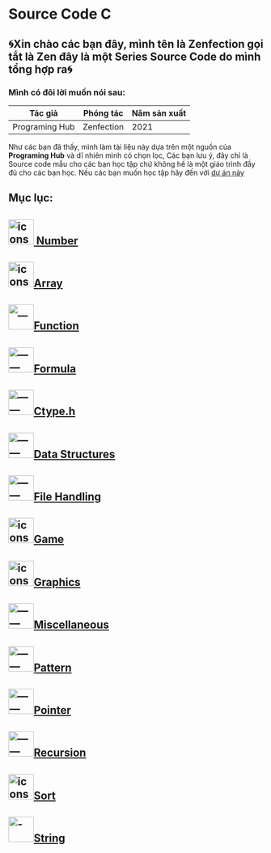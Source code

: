 # Source Code C

## 🌀Xin chào các bạn đây, mình tên là Zenfection gọi tắt là Zen đây là một Series Source Code do mình tổng hợp ra🌀

### Mình có đôi lời muốn nói sau:

| Tác giả        | Phóng tác  | Năm sản xuất |
| -------------- | ---------- | ------------ |
| Programing Hub | Zenfection | 2021         |

Như các bạn đã thấy, mình làm tài liệu này dựa trên một nguồn của **Programing Hub** và dĩ nhiên mình có chọn lọc, Các bạn lưu ý, đây chỉ là Source code mẫu cho các bạn học tập chứ không hề là một giáo trình đầy đủ cho các bạn học. Nếu các bạn muốn học tập hãy đến với [dự án này](https://bitly.com/zencourse)

## **Mục lục:**

## [<img title="" src="https://storage.googleapis.com/programminghub/program_icons/3P.png" alt="icons8_numbers_64px_1.png" width="50"> Number](https://github.com/Zenfection/Source_Code_C/tree/master/Number)

## [<img title="" src="https://storage.googleapis.com/programminghub/program_icons/5P.png" alt="icons8_list_64px.png" width="50">Array](https://github.com/Zenfection/Source_Code_C/tree/master/Array)

## [<img src="https://storage.googleapis.com/programminghub/program_icons/11P.png" title="" alt="__" width="50">Function](https://github.com/Zenfection/Source_Code_C/tree/master/Function)

## [<img src="https://storage.googleapis.com/programminghub/program_icons/10P.png" title="" alt="——" width="50">Formula](https://github.com/Zenfection/Source_Code_C/tree/master/Formula)

## [<img src="https://storage.googleapis.com/programminghub/program_icons/7P.png" title="" alt="——" width="50">Ctype.h](https://github.com/Zenfection/Source_Code_C/tree/master/Ctype)

## [<img src="https://storage.googleapis.com/programminghub/program_icons/8P.png" title="" alt="——" width="50">Data Structures](https://github.com/Zenfection/Source_Code_C/tree/master/Data%20Structures)

## [<img src="https://storage.googleapis.com/programminghub/program_icons/9P.png" title="" alt="——" width="50">File Handling](https://github.com/Zenfection/Source_Code_C/tree/master/File%20Handling)

## [<img title="" src="https://storage.googleapis.com/programminghub/program_icons/12P.png" alt="icons8_game_controller_64px.png" width="50">Game](https://github.com/Zenfection/Source_Code_C/tree/master/Game)

## [<img title="" src="https://storage.googleapis.com/programminghub/program_icons/13P.png" alt="icons8_picture_64px_1.png" width="50">Graphics](https://github.com/Zenfection/Source_Code_C/tree/master/Graphics)

## [<img src="https://storage.googleapis.com/programminghub/program_icons/2P.png" title="" alt="——" width="50">Miscellaneous](https://github.com/Zenfection/Source_Code_C/tree/master/Miscellaneus)

## [<img src="https://storage.googleapis.com/programminghub/program_icons/15P.png" title="" alt="——" width="50">Pattern](https://github.com/Zenfection/Source_Code_C/tree/master/Pattern)

## [<img src="https://storage.googleapis.com/programminghub/program_icons/16P.png" title="" alt=" ——" width="50">Pointer](https://github.com/Zenfection/Source_Code_C/tree/master/Pointer)

## [<img src="https://storage.googleapis.com/programminghub/program_icons/17P.png" title="" alt="——" width="50">Recursion](https://github.com/Zenfection/Source_Code_C/tree/master/Recursion)

## [<img title="" src="https://storage.googleapis.com/programminghub/program_icons/18P.png" alt="icons8_sort_64px.png" width="50">Sort](https://github.com/Zenfection/Source_Code_C/tree/master/Sort)

## [<img src="https://storage.googleapis.com/programminghub/program_icons/4P.png" title="" alt="- " width="50">String](https://github.com/Zenfection/Source_Code_C/tree/master/String)

 
 <comment/> 
 